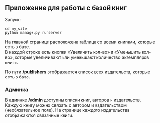 ## Приложение для работы с базой книг
  
Запуск:

```
cd my_site
python manage.py runserver
```

На главной странице расположена таблица со всеми книгами, которые есть в базе.  
В каждой строке есть кнопки «Увеличить кол-во» и «Уменьшить кол-во», которые увеличивают или уменьшают количество экземпляров книги.  
  
По пути **/publishers** отображается список всех издательств, которые есть в базе.

### Админка

В админке **/admin** доступны списки книг, авторов и издательств.  
Каждую книгу можно связать с автором и издательством (необязательное поле). На странице каждого издательства отображаются связанные книги.
